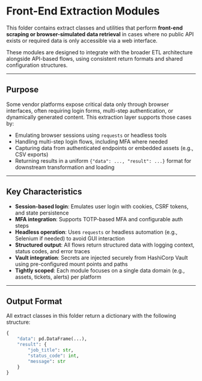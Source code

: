 # Front-End Extraction Modules

This folder contains extract classes and utilities that perform **front-end scraping or browser-simulated data retrieval** in cases where no public API exists or required data is only accessible via a web interface.

These modules are designed to integrate with the broader ETL architecture alongside API-based flows, using consistent return formats and shared configuration structures.

---

## Purpose

Some vendor platforms expose critical data only through browser interfaces, often requiring login forms, multi-step authentication, or dynamically generated content. This extraction layer supports those cases by:

- Emulating browser sessions using `requests` or headless tools
- Handling multi-step login flows, including MFA where needed
- Capturing data from authenticated endpoints or embedded assets (e.g., CSV exports)
- Returning results in a uniform `{"data": ..., "result": ...}` format for downstream transformation and loading

---

## Key Characteristics

- **Session-based login**: Emulates user login with cookies, CSRF tokens, and state persistence
- **MFA integration**: Supports TOTP-based MFA and configurable auth steps
- **Headless operation**: Uses `requests` or headless automation (e.g., Selenium if needed) to avoid GUI interaction
- **Structured output**: All flows return structured data with logging context, status codes, and error traces
- **Vault integration**: Secrets are injected securely from HashiCorp Vault using pre-configured mount points and paths
- **Tightly scoped**: Each module focuses on a single data domain (e.g., assets, tickets, alerts) per platform

---

## Output Format

All extract classes in this folder return a dictionary with the following structure:

```python
{
    "data": pd.DataFrame(...),
    "result": {
        "job_title": str,
        "status_code": int,
        "message": str
    }
}
